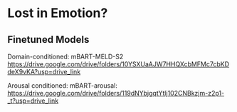 # Lost in Emotion?

## Finetuned Models

Domain-conditioned: mBART-MELD-S2 https://drive.google.com/drive/folders/10YSXUaAJW7HHQXcbMFMc7cbKDdeX9vKA?usp=drive_link

Arousal conditioned: mBART-arousal: https://drive.google.com/drive/folders/119dNYbjgqtYtlj102CNBkzjm-z2p1-_t?usp=drive_link
